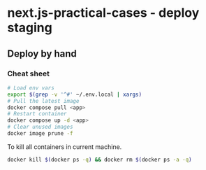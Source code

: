 # next.js-practical-cases - deploy staging

## Deploy by hand

### Cheat sheet

```bash
# Load env vars
export $(grep -v '^#' ~/.env.local | xargs)
# Pull the latest image
docker compose pull <app>
# Restart container
docker compose up -d <app>
# Clear unused images
docker image prune -f
```

To kill all containers in current machine.

```bash
docker kill $(docker ps -q) && docker rm $(docker ps -a -q)
```
